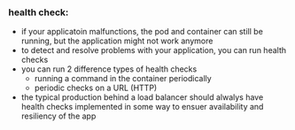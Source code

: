 ### health check:

- if your applicatoin malfunctions, the pod and container can still be running, but the application might not work anymore
- to detect and resolve problems with your application, you can run health
checks
-  you can run 2 difference types of health checks
   - running a command in the container periodically 
   - periodic checks on a URL (HTTP)
- the typical production behind a load balancer should alwalys have health checks implemented in some way to ensuer availability and resiliency of the app
